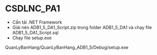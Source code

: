 # CSDLNC_PA1
- Cần tải .NET Framework
- Giải nén ADB1_5_DA1_Script.zip trong folder ADB1_5_DA1 và chạy file ADB1_5_DA1_Script.sql
- Chạy file setup.exe

QuanLyBanHang/QuanLyBanHang_ADB1_5/Debug/setup.exe


